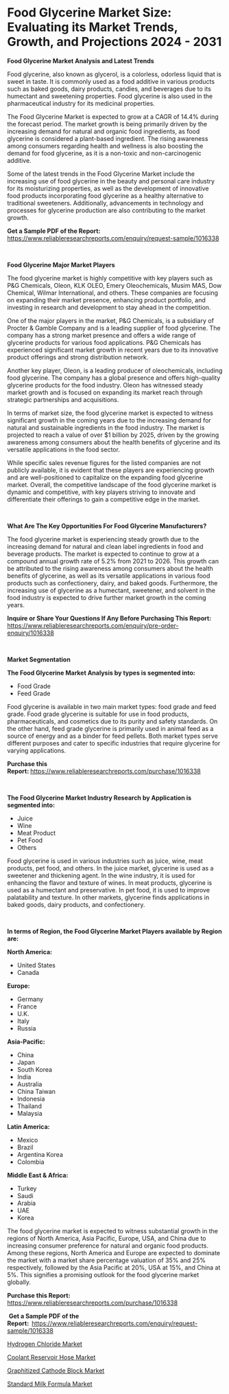 <p><h1>Food Glycerine Market Size: Evaluating its Market Trends, Growth, and Projections 2024 - 2031</h1></p><p><strong>Food Glycerine Market Analysis and Latest Trends</strong></p>
<p><p>Food glycerine, also known as glycerol, is a colorless, odorless liquid that is sweet in taste. It is commonly used as a food additive in various products such as baked goods, dairy products, candies, and beverages due to its humectant and sweetening properties. Food glycerine is also used in the pharmaceutical industry for its medicinal properties.</p><p>The Food Glycerine Market is expected to grow at a CAGR of 14.4% during the forecast period. The market growth is being primarily driven by the increasing demand for natural and organic food ingredients, as food glycerine is considered a plant-based ingredient. The rising awareness among consumers regarding health and wellness is also boosting the demand for food glycerine, as it is a non-toxic and non-carcinogenic additive.</p><p>Some of the latest trends in the Food Glycerine Market include the increasing use of food glycerine in the beauty and personal care industry for its moisturizing properties, as well as the development of innovative food products incorporating food glycerine as a healthy alternative to traditional sweeteners. Additionally, advancements in technology and processes for glycerine production are also contributing to the market growth.</p></p>
<p><strong>Get a Sample PDF of the Report:&nbsp;</strong> <a href="https://www.reliableresearchreports.com/enquiry/request-sample/1016338">https://www.reliableresearchreports.com/enquiry/request-sample/1016338</a></p>
<p>&nbsp;</p>
<p><strong>Food Glycerine Major Market Players</strong></p>
<p><p>The food glycerine market is highly competitive with key players such as P&G Chemicals, Oleon, KLK OLEO, Emery Oleochemicals, Musim MAS, Dow Chemical, Wilmar International, and others. These companies are focusing on expanding their market presence, enhancing product portfolio, and investing in research and development to stay ahead in the competition.</p><p>One of the major players in the market, P&G Chemicals, is a subsidiary of Procter & Gamble Company and is a leading supplier of food glycerine. The company has a strong market presence and offers a wide range of glycerine products for various food applications. P&G Chemicals has experienced significant market growth in recent years due to its innovative product offerings and strong distribution network.</p><p>Another key player, Oleon, is a leading producer of oleochemicals, including food glycerine. The company has a global presence and offers high-quality glycerine products for the food industry. Oleon has witnessed steady market growth and is focused on expanding its market reach through strategic partnerships and acquisitions.</p><p>In terms of market size, the food glycerine market is expected to witness significant growth in the coming years due to the increasing demand for natural and sustainable ingredients in the food industry. The market is projected to reach a value of over $1 billion by 2025, driven by the growing awareness among consumers about the health benefits of glycerine and its versatile applications in the food sector.</p><p>While specific sales revenue figures for the listed companies are not publicly available, it is evident that these players are experiencing growth and are well-positioned to capitalize on the expanding food glycerine market. Overall, the competitive landscape of the food glycerine market is dynamic and competitive, with key players striving to innovate and differentiate their offerings to gain a competitive edge in the market.</p></p>
<p>&nbsp;</p>
<p><strong>What Are The Key Opportunities For Food Glycerine Manufacturers?</strong></p>
<p><p>The food glycerine market is experiencing steady growth due to the increasing demand for natural and clean label ingredients in food and beverage products. The market is expected to continue to grow at a compound annual growth rate of 5.2% from 2021 to 2026. This growth can be attributed to the rising awareness among consumers about the health benefits of glycerine, as well as its versatile applications in various food products such as confectionery, dairy, and baked goods. Furthermore, the increasing use of glycerine as a humectant, sweetener, and solvent in the food industry is expected to drive further market growth in the coming years.</p></p>
<p><strong>Inquire or Share Your Questions If Any Before Purchasing This Report:</strong> <a href="https://www.reliableresearchreports.com/enquiry/pre-order-enquiry/1016338">https://www.reliableresearchreports.com/enquiry/pre-order-enquiry/1016338</a></p>
<p>&nbsp;</p>
<p><strong>Market Segmentation</strong></p>
<p><strong>The Food Glycerine Market Analysis by types is segmented into:</strong></p>
<p><ul><li>Food Grade</li><li>Feed Grade</li></ul></p>
<p><p>Food glycerine is available in two main market types: food grade and feed grade. Food grade glycerine is suitable for use in food products, pharmaceuticals, and cosmetics due to its purity and safety standards. On the other hand, feed grade glycerine is primarily used in animal feed as a source of energy and as a binder for feed pellets. Both market types serve different purposes and cater to specific industries that require glycerine for varying applications.</p></p>
<p><strong>Purchase this Report:&nbsp;</strong><a href="https://www.reliableresearchreports.com/purchase/1016338">https://www.reliableresearchreports.com/purchase/1016338</a></p>
<p>&nbsp;</p>
<p><strong>The Food Glycerine Market Industry Research by Application is segmented into:</strong></p>
<p><ul><li>Juice</li><li>Wine</li><li>Meat Product</li><li>Pet Food</li><li>Others</li></ul></p>
<p><p>Food glycerine is used in various industries such as juice, wine, meat products, pet food, and others. In the juice market, glycerine is used as a sweetener and thickening agent. In the wine industry, it is used for enhancing the flavor and texture of wines. In meat products, glycerine is used as a humectant and preservative. In pet food, it is used to improve palatability and texture. In other markets, glycerine finds applications in baked goods, dairy products, and confectionery.</p></p>
<p>&nbsp;</p>
<p><strong>In terms of Region, the Food Glycerine Market Players available by Region are:</strong></p>
<p>
    <p> <strong> North America: </strong>
        <ul>
            <li>United States</li>
            <li>Canada</li>
        </ul>
        </p> 
    <p> <strong> Europe: </strong>
        <ul>
            <li>Germany</li>
            <li>France</li>
            <li>U.K.</li>
            <li>Italy</li>
            <li>Russia</li>
        </ul>
        </p> 
    <p> <strong> Asia-Pacific: </strong>
        <ul>
            <li>China</li>
            <li>Japan</li>
            <li>South Korea</li>
            <li>India</li>
            <li>Australia</li>
            <li>China Taiwan</li>
            <li>Indonesia</li>
            <li>Thailand</li>
            <li>Malaysia</li>
        </ul>
        </p> 
    <p> <strong> Latin America: </strong>
        <ul>
            <li>Mexico</li>
            <li>Brazil</li>
            <li>Argentina Korea</li>
            <li>Colombia</li>
        </ul>
        </p> 
    <p> <strong> Middle East & Africa: </strong>
        <ul>
            <li>Turkey</li>
            <li>Saudi</li>
            <li>Arabia</li>
            <li>UAE</li>
            <li>Korea</li>
        </ul>
    </p>
    </p>
<p><p>The food glycerine market is expected to witness substantial growth in the regions of North America, Asia Pacific, Europe, USA, and China due to increasing consumer preference for natural and organic food products. Among these regions, North America and Europe are expected to dominate the market with a market share percentage valuation of 35% and 25% respectively, followed by the Asia Pacific at 20%, USA at 15%, and China at 5%. This signifies a promising outlook for the food glycerine market globally.</p></p>
<p><strong>Purchase this Report: </strong><a href="https://www.reliableresearchreports.com/purchase/1016338">https://www.reliableresearchreports.com/purchase/1016338</a></p>
<p>&nbsp;<strong>Get a Sample PDF of the Report:&nbsp;&nbsp;</strong><a href="https://www.reliableresearchreports.com/enquiry/request-sample/1016338">https://www.reliableresearchreports.com/enquiry/request-sample/1016338</a></p>
<p><strong></strong></p>
<p><p><a href="https://github.com/julyju69/Market-Research-Report-List-2/blob/main/hydrogen-chloride-market.md">Hydrogen Chloride Market</a></p><p><a href="https://spotless-saver-8fd.notion.site/Coolant-Reservoir-Hose-Market-Challenges-Opportunities-and-Growth-Drivers-and-Major-Market-Player-19d0598cbd024a60a4b05afa21475b8c">Coolant Reservoir Hose Market</a></p><p><a href="https://github.com/nathandecarvalho/Market-Research-Report-List-2/blob/main/graphitized-cathode-block-market.md">Graphitized Cathode Block Market</a></p><p><a href="https://view.publitas.com/reportprime-1/standard-milk-formula-market-size-focuses-on-market-dynamics-in-depth-analysis-and-future-projections-of-its-market-forecasted-for-period-from-2024-to-2031/">Standard Milk Formula Market</a></p></p>